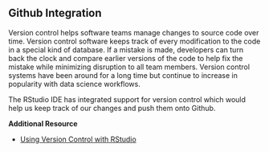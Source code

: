 ## Github Integration

Version control helps software teams manage changes to source code over time. Version control software keeps track of every modification to the code in a special kind of database. If a mistake is made, developers can turn back the clock and compare earlier versions of the code to help fix the mistake while minimizing disruption to all team members. Version control systems have been around for a long time but continue to increase in popularity with data science workflows.

The RStudio IDE has integrated support for version control which would help us keep track of our changes and push them onto Github.


**Additional Resource**
- [Using Version Control with RStudio](https://support.rstudio.com/hc/en-us/articles/200532077-Version-Control-with-Git-and-SVN)
